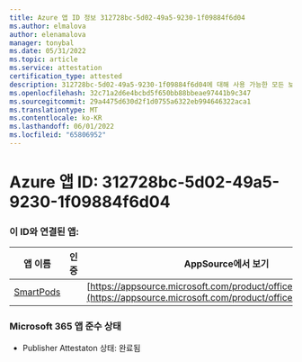 ```yaml
---
title: Azure 앱 ID 정보 312728bc-5d02-49a5-9230-1f09884f6d04
ms.author: elmalova
author: elenamalova
manager: tonybal
ms.date: 05/31/2022
ms.topic: article
ms.service: attestation
certification_type: attested
description: 312728bc-5d02-49a5-9230-1f09884f6d04에 대해 사용 가능한 모든 보안 및 규정 준수 정보입니다.
ms.openlocfilehash: 32c71a2d6e4bcbd5f650bb88bbeae97441b9c347
ms.sourcegitcommit: 29a4475d630d2f1d0755a6322eb994646322aca1
ms.translationtype: MT
ms.contentlocale: ko-KR
ms.lasthandoff: 06/01/2022
ms.locfileid: "65806952"
---
```

# <a name="azure-app-id-312728bc-5d02-49a5-9230-1f09884f6d04"></a>Azure 앱 ID: 312728bc-5d02-49a5-9230-1f09884f6d04


### <a name="apps-associated-with-this-id"></a>이 ID와 연결된 앱:
| **앱 이름** | **인증** | **AppSource에서 보기** |
|--------------|---------------|-----------------------|
| [SmartPods](../forward/WA200004105.md) |  | [https://appsource.microsoft.com/product/office/WA200004105](https://appsource.microsoft.com/product/office/WA200004105) |

### <a name="microsoft-365-app-compliance-status"></a>Microsoft 365 앱 준수 상태
- Publisher Attestaton 상태: 완료됨
